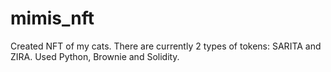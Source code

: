 # mimis_nft

Created NFT of my cats. There are currently 2 types of tokens: SARITA and ZIRA.
Used Python, Brownie and Solidity.


